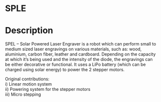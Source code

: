 # SPLE


# Description

SPEL – Solar Powered Laser Engraver is a robot which can perform small to medium sized laser engravings on various  materials, such as: wood, aluminium, carbon fiber, leather and cardboard. Depending on the capacity at which it’s being used and the intensity of the diode, the engravings can be either decorative or functional. It uses a LiPo battery (which can be charged using solar energy) to power the 2 stepper motors.


Original contributions:  
  i)   Linear motion system  
  ii)  Powering system for the stepper motors  
  iii) Micro stepping  

  

